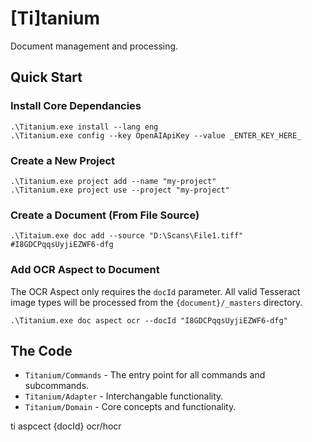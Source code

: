 # [Ti]tanium
Document management and processing.

## Quick Start
### Install Core Dependancies

```shell
.\Titanium.exe install --lang eng
.\Titanium.exe config --key OpenAIApiKey --value _ENTER_KEY_HERE_
```

### Create a New Project

```shell
.\Titanium.exe project add --name "my-project"
.\Titanium.exe project use --project "my-project"
```

### Create a Document (From File Source)

```shell
.\Titaium.exe doc add --source "D:\Scans\File1.tiff"
#I8GDCPqqsUyjiEZWF6-dfg
```

### Add OCR Aspect to Document

The OCR Aspect only requires the `docId` parameter. All valid Tesseract image types will be processed from the
`{document}/_masters` directory.

```shell
.\Titanium.exe doc aspect ocr --docId "I8GDCPqqsUyjiEZWF6-dfg"
```
## The Code
 - `Titanium/Commands` - The entry point for all commands and subcommands.
 - `Titanium/Adapter` - Interchangable functionality.
 - `Titanium/Domain` - Core concepts and functionality.


ti aspcect {docId} ocr/hocr
